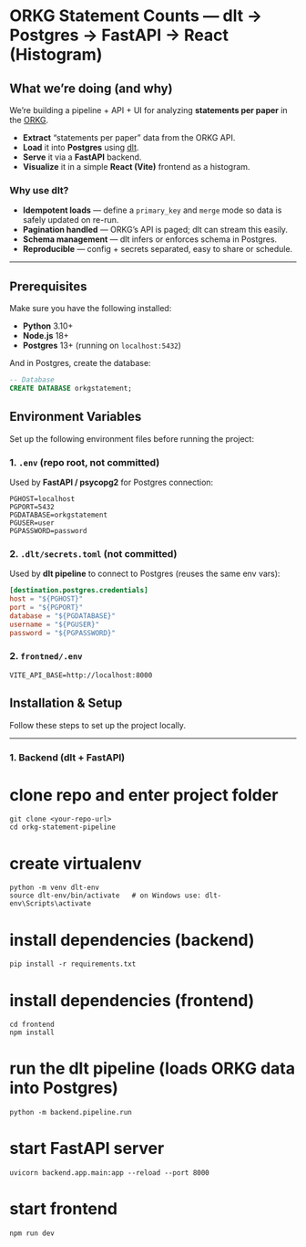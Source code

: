 # ORKG Statement Counts — dlt → Postgres → FastAPI → React (Histogram)

## What we’re doing (and why)

We’re building a pipeline + API + UI for analyzing **statements per paper** in the [ORKG](https://orkg.org).

- **Extract** “statements per paper” data from the ORKG API.  
- **Load** it into **Postgres** using [dlt](https://dlthub.com).  
- **Serve** it via a **FastAPI** backend.  
- **Visualize** it in a simple **React (Vite)** frontend as a histogram.  

### Why use dlt?
- **Idempotent loads** — define a `primary_key` and `merge` mode so data is safely updated on re-run.  
- **Pagination handled** — ORKG’s API is paged; dlt can stream this easily.  
- **Schema management** — dlt infers or enforces schema in Postgres.  
- **Reproducible** — config + secrets separated, easy to share or schedule.  

---

## Prerequisites

Make sure you have the following installed:

- **Python** 3.10+  
- **Node.js** 18+  
- **Postgres** 13+ (running on `localhost:5432`)  

And in Postgres, create the database:

```sql
-- Database
CREATE DATABASE orkgstatement;
```

## Environment Variables

Set up the following environment files before running the project:

### 1. `.env` (repo root, **not committed**)  
Used by **FastAPI / psycopg2** for Postgres connection:

```
PGHOST=localhost
PGPORT=5432
PGDATABASE=orkgstatement
PGUSER=user
PGPASSWORD=password
```

### 2. `.dlt/secrets.toml` (**not committed**)  
Used by **dlt pipeline** to connect to Postgres (reuses the same env vars):

```toml
[destination.postgres.credentials]
host = "${PGHOST}"
port = "${PGPORT}"
database = "${PGDATABASE}"
username = "${PGUSER}"
password = "${PGPASSWORD}"
```

### 2. `frontned/.env`  

```
VITE_API_BASE=http://localhost:8000
```
## Installation & Setup

Follow these steps to set up the project locally.

---

### 1. Backend (dlt + FastAPI)

# clone repo and enter project folder
```
git clone <your-repo-url>
cd orkg-statement-pipeline
```

# create virtualenv
```
python -m venv dlt-env
source dlt-env/bin/activate   # on Windows use: dlt-env\Scripts\activate
```

# install dependencies (backend)
```
pip install -r requirements.txt
```

# install dependencies (frontend)
```
cd frontend
npm install
```

# run the dlt pipeline (loads ORKG data into Postgres)
```
python -m backend.pipeline.run
```

# start FastAPI server
```
uvicorn backend.app.main:app --reload --port 8000
```
# start frontend
```
npm run dev
```
